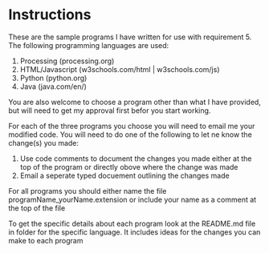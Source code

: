 # Instructions

These are the sample programs I have written for use with requirement 5. The following programming languages are used:

1. Processing (processing.org)
2. HTML/Javascript (w3schools.com/html | w3schools.com/js)
3. Python (python.org)
4. Java (java.com/en/)

You are also welcome to choose a program other than what I have provided,
but will need to get my approval first befor you start working.

For each of the three programs you choose you will need to email me your modified code. You will need to do one of the following to let ne know the change(s)
you made:

1. Use code comments to document the changes you made either at the top of the program or directly obove where the change was made
2. Email a seperate typed docuement outlining the changes made

For all programs you should either name the file programName_yourName.extension or include your name as a comment at the top of the file

To get the specific details about each program look at the README.md file in folder for the specific language. It includes ideas for the changes you can make to each program
